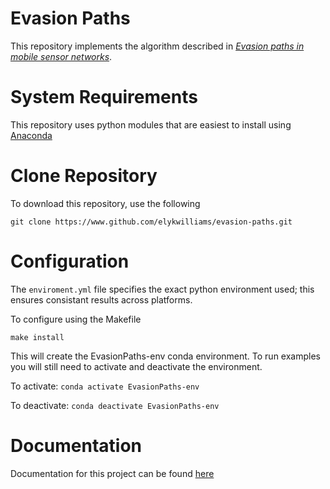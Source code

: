 # Evasion Paths

This repository implements the algorithm described in _[Evasion paths in mobile sensor networks](https://arxiv.org/pdf/1308.3536.pdf)_.

# System Requirements
This repository uses python modules that are easiest to install using [Anaconda](https://www.anaconda.com/)

# Clone Repository
To download this repository, use the following 

`git clone https://www.github.com/elykwilliams/evasion-paths.git`

# Configuration 
The `enviroment.yml` file specifies the exact python environment used; this ensures consistant results across platforms. 

To configure using the Makefile

`make install`


This will create the EvasionPaths-env conda environment. To run examples you will still need to activate and deactivate the environment.

To activate:
`conda activate EvasionPaths-env`

To deactivate:
`conda deactivate EvasionPaths-env`

# Documentation
Documentation for this project can be found [here](https://elykwilliams.github.io/EvasionPaths/)



